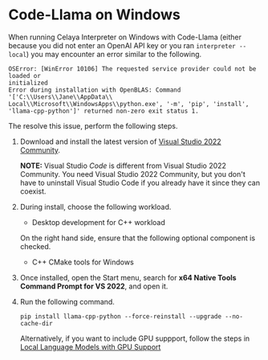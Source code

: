 # Code-Llama on Windows

When running Celaya Interpreter on Windows with Code-Llama (either because you did
not enter an OpenAI API key or you ran `interpreter --local`) you may encounter
an error similar to the following.

```
OSError: [WinError 10106] The requested service provider could not be loaded or
initialized
Error during installation with OpenBLAS: Command '['C:\\Users\\Jane\\AppData\\
Local\\Microsoft\\WindowsApps\\python.exe', '-m', 'pip', 'install',
'llama-cpp-python']' returned non-zero exit status 1.
```

The resolve this issue, perform the following steps.

1.  Download and install the latest version of [Visual Studio 2022
    Community](https://visualstudio.microsoft.com/downloads/).
    
    **NOTE:** Visual Studio _Code_ is different from Visual Studio 2022
    Community. You need Visual Studio 2022 Community, but you don't have to
    uninstall Visual Studio Code if you already have it since they can coexist.

2.  During install, choose the following workload.

    - Desktop development for C++ workload

    On the right hand side, ensure that the following optional component is
    checked.

    - C++ CMake tools for Windows

3.  Once installed, open the Start menu, search for **x64 Native Tools Command
    Prompt for VS 2022**, and open it.

5.  Run the following command.

    ```
    pip install llama-cpp-python --force-reinstall --upgrade --no-cache-dir
    ```

    Alternatively, if you want to include GPU suppport, follow the steps in [Local Language Models with GPU Support](./GPU.md)
